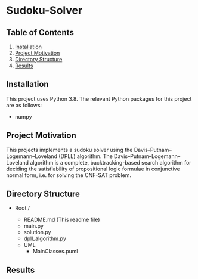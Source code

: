 # Sudoku-Solver

## Table of Contents

1. [Installation](#installation)
2. [Project Motivation](#motivation)
3. [Directory Structure](#directoryStructure)
4. [Results](#results)

## Installation <a name="installation"></a>

This project uses Python 3.8. The relevant Python packages for this project are as follows:

- numpy

## Project Motivation <a name="motivation"></a>

This projects implements a sudoku solver using the Davis–Putnam–Logemann–Loveland (DPLL) algorithm.
The Davis–Putnam–Logemann–Loveland algorithm is a complete, backtracking-based search algorithm for 
deciding the satisfiability of propositional logic formulae in conjunctive normal form, i.e. for 
solving the CNF-SAT problem.

## Directory Structure <a name="directoryStructure"></a>

- Root /

    - README.md  (This readme file)
    - main.py
    - solution.py
    - dpll_algorithm.py
    - UML  
        - MainClasses.puml
    

## Results <a name="results"></a>
